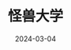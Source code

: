 ---
layout: movie-review
title: 怪兽大学
description: >
  以前看皮克斯动画的时候，总觉得在搞笑、可爱、充满想象力以外缺少一些什么，看这部电影的时候我觉得不缺少了。积极乐观、努力聪明的大眼仔，祝你实现梦想。
category: 电影
img: assets/img/movie/2024/guai_shou_da_xue.webp
star: 5
date: 2024-03-04
---